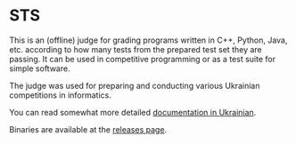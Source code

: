 # STS

This is an (offline) judge for grading programs written in C++, Python, Java, etc. according to how many tests from the prepared test set they are passing. It can be used in competitive programming or as a test suite for simple software.

The judge was used for preparing and conducting various Ukrainian competitions in informatics.

You can read somewhat more detailed [documentation in Ukrainian](README-ukr.md).

Binaries are available at the [releases page](https://github.com/danmysak/STS/releases/).